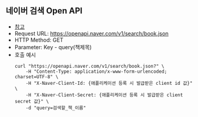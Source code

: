 ## 네이버 검색 Open API
- [참고](https://developers.naver.com/docs/serviceapi/search/book/book.md)
- Request URL: https://openapi.naver.com/v1/search/book.json
- HTTP Method: GET
- Parameter: Key - query(책제목)
- 호출 예시
  ```
  curl "https://openapi.naver.com/v1/search/book.json?" \
      -H "Content-Type: application/x-www-form-urlencoded; charset=UTF-8" \ 
      -H "X-Naver-Client-Id: {애플리케이션 등록 시 발급받은 client id 값}" \
      -H "X-Naver-Client-Secret: {애플리케이션 등록 시 발급받은 client secret 값}" \
      -d "query=검색할_책_이름"
  ```
